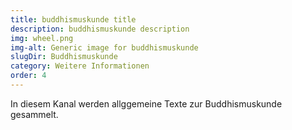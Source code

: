 ```yaml
---
title: buddhismuskunde title
description: buddhismuskunde description
img: wheel.png
img-alt: Generic image for buddhismuskunde 
slugDir: Buddhismuskunde
category: Weitere Informationen
order: 4
---
```

In diesem Kanal werden allggemeine Texte zur Buddhismuskunde gesammelt.
